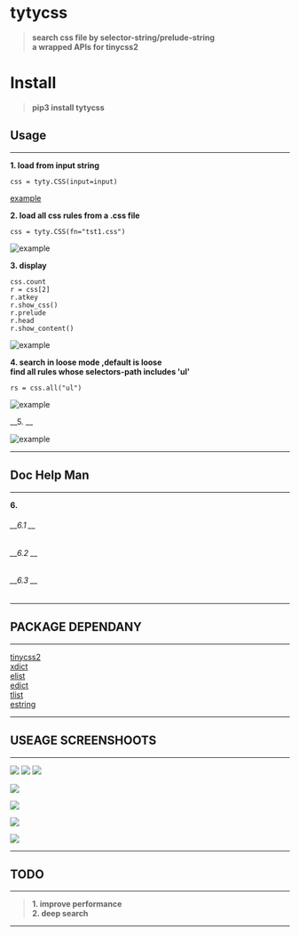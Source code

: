 # tytycss
>__search css file by selector-string/prelude-string__<br>
__a wrapped APIs for tinycss2__

# Install

>__pip3 install tytycss__

## Usage

-------------------------------------------------------
        
__1. load from input string__ 

    css = tyty.CSS(input=input) 
[example]()

__2. load all css rules from a .css file__

    css = tyty.CSS(fn="tst1.css")  
![example]() 

__3. display__

    css.count
    r = css[2]
    r.atkey
    r.show_css()
    r.prelude
    r.head
    r.show_content()
![example]() 

__4. search in loose mode ,default is loose<br>    find all rules whose selectors-path includes 'ul'__   

    rs = css.all("ul")
![example]()

__5. __

![example]() 

-------------------------------------------------------

## Doc Help Man
-------------------------------------------------------
__6.__  

###### __6.1 __  

        
###### __6.2 __  

        
###### __6.3 __

        
-------------------------------------------------------




## PACKAGE DEPENDANY

---------------------------------------------------------

[tinycss2](https://github.com/Kozea/tinycss2/blob/master/tinycss2)<br>
[xdict](https://github.com/ihgazni2/dlixhict-didactic)<br>
[elist](https://github.com/ihgazni2/elist)<br>
[edict](https://github.com/ihgazni2/edict)<br>
[tlist](https://github.com/ihgazni2/tlist)<br>
[estring](https://github.com/ihgazni2/estring)<br>

----------------------------------------------------------


## USEAGE SCREENSHOOTS

----------------------------------------------



![](/Images/.0.png)
![](/Images/.1.png)
![](/Images/.2.png)


        
![](/Images/.0.png)  



![](/Images/.0.png)



![](/Images/.0.png)



![](/Images/.0.png)

----------------------------------------------


## TODO
-----------------------------------------------

>__1. improve performance__ <br> 
__2. deep search__ <br>

-----------------------------------------------

